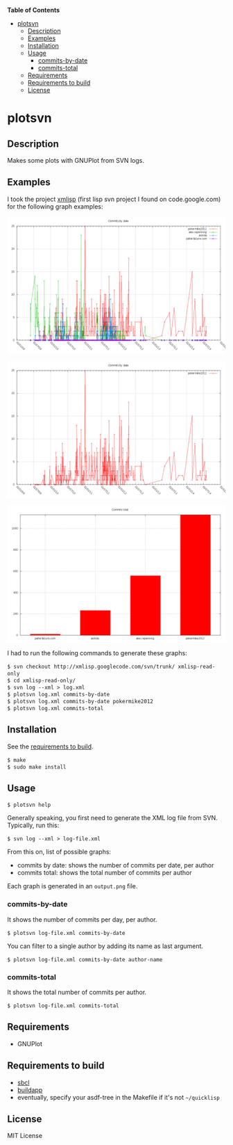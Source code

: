 <!-- START doctoc generated TOC please keep comment here to allow auto update -->
<!-- DON'T EDIT THIS SECTION, INSTEAD RE-RUN doctoc TO UPDATE -->
**Table of Contents**

- [plotsvn](#plotsvn)
  - [Description](#description)
  - [Examples](#examples)
  - [Installation](#installation)
  - [Usage](#usage)
    - [commits-by-date](#commits-by-date)
    - [commits-total](#commits-total)
  - [Requirements](#requirements)
  - [Requirements to build](#requirements-to-build)
  - [License](#license)

<!-- END doctoc generated TOC please keep comment here to allow auto update -->

<!-- doctoc: npm install -g doctoc -->

# plotsvn

## Description

Makes some plots with GNUPlot from SVN logs.

## Examples

I took the project [xmlisp](https://code.google.com/p/xmlisp) (first lisp svn project I found on code.google.com) for the following graph examples:

![commits-by-date](examples/commits-by-date.png)

![commits-by-date pokermike2012](examples/commits-by-date-pokermike2012.png)

![commits-total](examples/commits-total.png)

I had to run the following commands to generate these graphs:

```
$ svn checkout http://xmlisp.googlecode.com/svn/trunk/ xmlisp-read-only
$ cd xmlisp-read-only/
$ svn log --xml > log.xml
$ plotsvn log.xml commits-by-date
$ plotsvn log.xml commits-by-date pokermike2012
$ plotsvn log.xml commits-total
```

## Installation

See the [requirements to build](#requirements-to-build).

```
$ make
$ sudo make install
```

## Usage

```
$ plotsvn help
```

Generally speaking, you first need to generate the XML log file from SVN. Typically, run this:

```
$ svn log --xml > log-file.xml
```

From this on, list of possible graphs:

- commits by date: shows the number of commits per date, per author
- commits total: shows the total number of commits per author

Each graph is generated in an `output.png` file.

### commits-by-date

It shows the number of commits per day, per author.

```
$ plotsvn log-file.xml commits-by-date
```

You can filter to a single author by adding its name as last argument.

```
$ plotsvn log-file.xml commits-by-date author-name
```

### commits-total

It shows the total number of commits per author.

```
$ plotsvn log-file.xml commits-total
```

## Requirements

- GNUPlot

## Requirements to build

- [sbcl][0]
- [buildapp][1]
- eventually, specify your asdf-tree in the Makefile if it's not `~/quicklisp`

## License

MIT License


  [0]: http://sbcl.org
  [1]: http://www.xach.com/lisp/buildapp/
